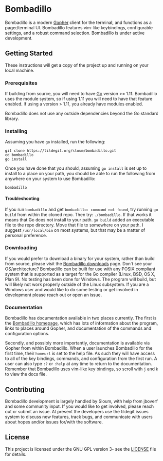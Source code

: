 # Bombadillo

Bombadillo is a modern [Gopher](https://en.wikipedia.org/wiki/Gopher_(protocol)) client for the terminal, and functions as a pager/terminal UI. Bombadillo features vim-like keybindings, configurable settings, and a robust command selection. Bombadillo is under active development.


## Getting Started

These instructions will get a copy of the project up and running on your local machine. 

### Prerequisites

If building from source, you will need to have [Go](https://golang.org/) version >= 1.11. Bombadillo uses the module system, so if using 1.11 you will need to have that feature enabled. If using a version > 1.11, you already have modules enabled.

Bombadillo does not use any outside dependencies beyond the Go standard library.

### Installing

Assuming you have `go` installed, run the following:

```
git clone https://tildegit.org/sloum/bombadillo.git
cd bombadillo
go install
```

Once you have done that you should, assuming `go install` is set up to install to a place on your path, you should be able to run the following from anywhere on your system to use Bombadillo:

```
bombadillo
```

#### Troubleshooting

If you run `bombadillo` and get `bombadillo: command not found`, try running `go build` from within the cloned repo. Then try: `./bombadillo`. If that works it means that Go does not install to your path. `go build` added an executable file to the repo directory. Move that file to somewhere on your path. I suggest `/usr/local/bin` on most systems, but that may be a matter of personal preference.

### Downloading

If you would prefer to download a binary for your system, rather than build from source, please visit the [Bombadillo downloads](https://rawtext.club/~sloum/bombadillo.html#downloads) page. Don't see your OS/architecture? Bombadillo can be built for use with any POSIX compliant system that is supported as a target for the Go compiler (Linux, BSD, OS X, Plan 9). No testing has been done for Windows. The program will build, but will likely not work properly outside of the Linux subsystem. If you are a Windows user and would like to do some testing or get involved in development please reach out or open an issue.

### Documentation

Bombadillo has documentation available in two places currently. The first is the [Bombadillo homepage](https://rawtext.club/~sloum/bombadillo.html#docs), which has lots of information about the program, links to places around Gopher, and documentation of the commands and configuration options.

Secondly, and possibly more importantly, documentation is available via Gopher from within Bombadillo. When a user launches Bombadillo for the first time, their `homeurl` is set to the help file. As such they will have access to all of the key bindings, commands, and configuration from the first run. A user can also type `:?` or `:help` at any time to return to the documentation. Remember that Bombadillo uses vim-like key bindings, so scroll with `j` and `k` to view the docs file.

## Contributing

Bombadillo development is largely handled by Sloum, with help from jboverf and some community input. If you would like to get involved, please reach out or submit an issue. At present the developers use the tildegit issues system to discuss new features, track bugs, and communicate with users about hopes and/or issues for/with the software.

## License

This project is licensed under the GNU GPL version 3- see the [LICENSE](LICENSE) file for details.

